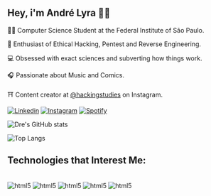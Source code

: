 ## Hey, i'm André Lyra 🕵🏻

👨‍💻 Computer Science Student at the Federal Institute of São Paulo.

🔐 Enthusiast of Ethical Hacking, Pentest and Reverse Engineering.

💻 Obsessed with exact sciences and subverting how things work.

🎧 Passionate about Music and Comics.

⛩️ Content creator at [@hackingstudies](https://www.instagram.com/hackingstudies/) on Instagram.


[![Linkedin](https://img.shields.io/badge/LinkedIn-0077B5?style=for-the-badge&logo=linkedin&logoColor=white)](https://www.linkedin.com/in/andrelfmp3/)
[![Instagram](https://img.shields.io/badge/Instagram-E4405F?style=for-the-badge&logo=instagram&logoColor=white)](https://www.instagram.com/hackingstudies/)
[![Spotify](https://img.shields.io/badge/Spotify-1ED760?&style=for-the-badge&logo=spotify&logoColor=white)](https://open.spotify.com/user/21kcyqxnjeqmchdbgvncxvosi/playlists)

![Dre's GitHub stats](https://github-readme-stats.vercel.app/api?username=andrelfmp3&show_icons=true&theme=dracula)   

![Top Langs](https://github-readme-stats.vercel.app/api/top-langs/?username=andrelfmp3&layout=compact)


## Technologies that Interest Me:
  <div style="display: inline_block"><br/>
  <img align="center" alt="html5" src="https://img.shields.io/badge/Python-14354C?style=for-the-badge&logo=python&logoColor=white" /> 
  <img align="center" alt="html5" src=https://img.shields.io/badge/HackerOne-494649?style=for-the-badge&logo=hackerone&logoColor=white) />
  <img align="center" alt="html5" src="https://img.shields.io/badge/Kali_Linux-557C94?style=for-the-badge&logo=kali-linux&logoColor=white" />
  <img align="center" alt="html5" src="https://img.shields.io/badge/windows%20terminal-4D4D4D?style=for-the-badge&logo=windows%20terminal&logoColor=white" />
  <img align="center" alt="html5" src="https://img.shields.io/badge/C-00599C?style=for-the-badge&logo=c&logoColor=white" />
</div>
